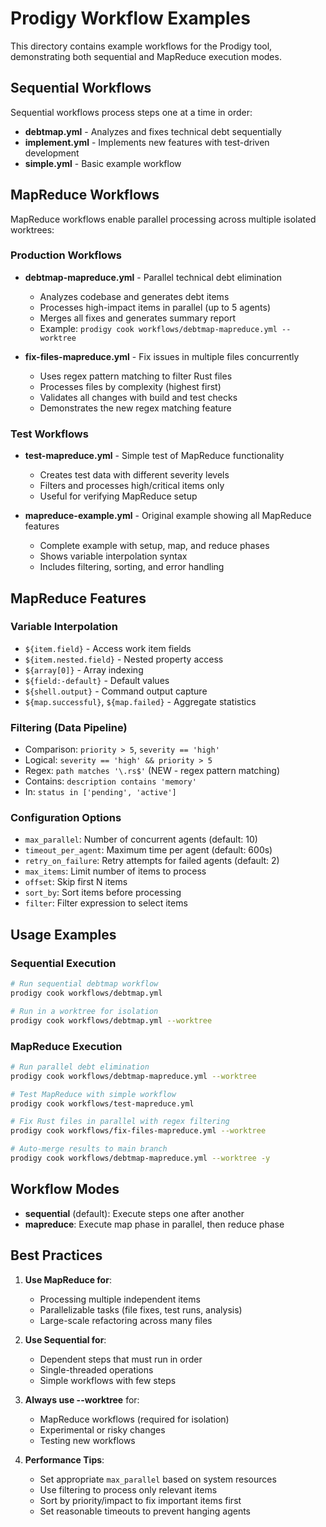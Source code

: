 # Prodigy Workflow Examples

This directory contains example workflows for the Prodigy tool, demonstrating both sequential and MapReduce execution modes.

## Sequential Workflows

Sequential workflows process steps one at a time in order:

- **debtmap.yml** - Analyzes and fixes technical debt sequentially
- **implement.yml** - Implements new features with test-driven development
- **simple.yml** - Basic example workflow

## MapReduce Workflows

MapReduce workflows enable parallel processing across multiple isolated worktrees:

### Production Workflows

- **debtmap-mapreduce.yml** - Parallel technical debt elimination
  - Analyzes codebase and generates debt items
  - Processes high-impact items in parallel (up to 5 agents)
  - Merges all fixes and generates summary report
  - Example: `prodigy cook workflows/debtmap-mapreduce.yml --worktree`

- **fix-files-mapreduce.yml** - Fix issues in multiple files concurrently
  - Uses regex pattern matching to filter Rust files
  - Processes files by complexity (highest first)
  - Validates all changes with build and test checks
  - Demonstrates the new regex matching feature

### Test Workflows

- **test-mapreduce.yml** - Simple test of MapReduce functionality
  - Creates test data with different severity levels
  - Filters and processes high/critical items only
  - Useful for verifying MapReduce setup

- **mapreduce-example.yml** - Original example showing all MapReduce features
  - Complete example with setup, map, and reduce phases
  - Shows variable interpolation syntax
  - Includes filtering, sorting, and error handling

## MapReduce Features

### Variable Interpolation
- `${item.field}` - Access work item fields
- `${item.nested.field}` - Nested property access
- `${array[0]}` - Array indexing
- `${field:-default}` - Default values
- `${shell.output}` - Command output capture
- `${map.successful}`, `${map.failed}` - Aggregate statistics

### Filtering (Data Pipeline)
- Comparison: `priority > 5`, `severity == 'high'`
- Logical: `severity == 'high' && priority > 5`
- Regex: `path matches '\.rs$'` (NEW - regex pattern matching)
- Contains: `description contains 'memory'`
- In: `status in ['pending', 'active']`

### Configuration Options
- `max_parallel`: Number of concurrent agents (default: 10)
- `timeout_per_agent`: Maximum time per agent (default: 600s)
- `retry_on_failure`: Retry attempts for failed agents (default: 2)
- `max_items`: Limit number of items to process
- `offset`: Skip first N items
- `sort_by`: Sort items before processing
- `filter`: Filter expression to select items

## Usage Examples

### Sequential Execution
```bash
# Run sequential debtmap workflow
prodigy cook workflows/debtmap.yml

# Run in a worktree for isolation
prodigy cook workflows/debtmap.yml --worktree
```

### MapReduce Execution
```bash
# Run parallel debt elimination
prodigy cook workflows/debtmap-mapreduce.yml --worktree

# Test MapReduce with simple workflow
prodigy cook workflows/test-mapreduce.yml

# Fix Rust files in parallel with regex filtering
prodigy cook workflows/fix-files-mapreduce.yml --worktree

# Auto-merge results to main branch
prodigy cook workflows/debtmap-mapreduce.yml --worktree -y
```

## Workflow Modes

- **sequential** (default): Execute steps one after another
- **mapreduce**: Execute map phase in parallel, then reduce phase

## Best Practices

1. **Use MapReduce for**:
   - Processing multiple independent items
   - Parallelizable tasks (file fixes, test runs, analysis)
   - Large-scale refactoring across many files

2. **Use Sequential for**:
   - Dependent steps that must run in order
   - Single-threaded operations
   - Simple workflows with few steps

3. **Always use --worktree** for:
   - MapReduce workflows (required for isolation)
   - Experimental or risky changes
   - Testing new workflows

4. **Performance Tips**:
   - Set appropriate `max_parallel` based on system resources
   - Use filtering to process only relevant items
   - Sort by priority/impact to fix important items first
   - Set reasonable timeouts to prevent hanging agents